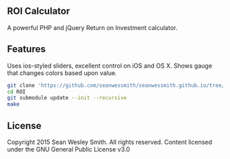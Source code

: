 ROI Calculator
----------
A powerful PHP and jQuery Return on Investment calculator.

Features
----------

Uses ios-styled sliders, excellent control on iOS and OS X.
Shows gauge that changes colors based upon value. 

```bash
git clone 'https://github.com/seanwessmith/seanwessmith.github.io/tree/master/test/ROI.git'
cd ROI
git submodule update --init --recursive
make
```

License
----------
Copyright 2015 Sean Wesley Smith. All rights reserved. Content licensed under the GNU General Public License v3.0

